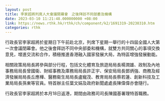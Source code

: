 ```yaml
---
layout: post
title: 李家超將列席人大會議閉幕會　之後拜訪不同部委及機構
date: 2023-03-10 11:21:48.000000000 +08:00
link: https://news.rthk.hk/rthk/ch/component/k2/1691319-20230310.htm
categories: rthk
---
```


行政長官李家超將於星期日下午前赴北京，列席下星期一舉行的十四屆全國人大第一次會議閉幕會。他之後會拜訪不同中央部委和機構，就雙方共同關心的事項交換意見，增進交流和合作，積極推進香港融入國家發展大局，為特區增強發展動能。

相關政策局局長將參與部分行程，包括文化體育及旅遊局局長楊潤雄、政制及內地事務局局長曾國衞、財經事務及庫務局局長許正宇、保安局局長鄧炳強、商務及經濟發展局局長丘應樺、醫務衞生局局長盧寵茂、教育局局長蔡若蓮、創新科技及工業局局長孫東等官員。特首辦主任葉文娟及政府新聞處處長陳偉偉亦會隨行。

行政長官李家超將於本月18日返港，期間由政務司司長陳國基署理特首職務。
